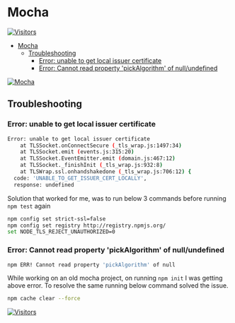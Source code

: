 # Mocha

[![Visitors](https://api.visitorbadge.io/api/visitors?path=aasisodiya.nodejs.mocha&labelColor=%23ffa500&countColor=%23263759&labelStyle=upper)](https://visitorbadge.io/status?path=aasisodiya.nodejs.mocha)

- [Mocha](#mocha)
  - [Troubleshooting](#troubleshooting)
    - [Error: unable to get local issuer certificate](#error-unable-to-get-local-issuer-certificate)
    - [Error: Cannot read property 'pickAlgorithm' of null/undefined](#error-cannot-read-property-pickalgorithm-of-nullundefined)

[![Mocha](https://img.shields.io/badge/Mocha-8D6748?style=for-the-badge&logo=mocha&logoColor=white)](https://mochajs.org/)

## Troubleshooting

### Error: unable to get local issuer certificate

```bash
Error: unable to get local issuer certificate
    at TLSSocket.onConnectSecure (_tls_wrap.js:1497:34)
    at TLSSocket.emit (events.js:315:20)
    at TLSSocket.EventEmitter.emit (domain.js:467:12)
    at TLSSocket._finishInit (_tls_wrap.js:932:8)
    at TLSWrap.ssl.onhandshakedone (_tls_wrap.js:706:12) {
  code: 'UNABLE_TO_GET_ISSUER_CERT_LOCALLY',
  response: undefined
```

Solution that worked for me, was to run below 3 commands before running `npm test` again

```bash
npm config set strict-ssl=false
npm config set registry http://registry.npmjs.org/
set NODE_TLS_REJECT_UNAUTHORIZED=0
```

### Error: Cannot read property 'pickAlgorithm' of null/undefined

```bash
npm ERR! Cannot read property 'pickAlgorithm' of null
```

While working on an old mocha project, on running `npm init` I was getting above error. To resolve the same running below command solved the issue.

```bash
npm cache clear --force
```

[![Visitors](https://api.visitorbadge.io/api/visitors?path=aasisodiya.nodejs&labelColor=%23ffa500&countColor=%23263759&labelStyle=upper)](https://visitorbadge.io/status?path=aasisodiya.nodejs)
